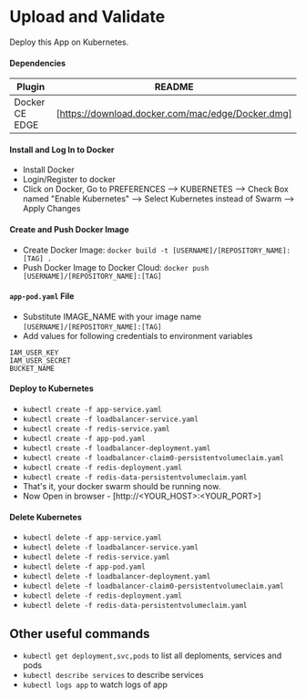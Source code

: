 # Upload and Validate
Deploy this App on Kubernetes.

#### Dependencies

| Plugin | README |
| ------ | ------ |
| Docker CE EDGE | [https://download.docker.com/mac/edge/Docker.dmg] |

#### Install and Log In to Docker

- Install Docker
- Login/Register to docker
- Click on Docker, Go to PREFERENCES --> KUBERNETES --> Check Box named "Enable Kubernetes" --> Select Kubernetes instead of Swarm --> Apply Changes

#### Create and Push Docker Image

- Create Docker Image: `docker build -t [USERNAME]/[REPOSITORY_NAME]:[TAG] .`
- Push Docker Image to Docker Cloud: `docker push [USERNAME]/[REPOSITORY_NAME]:[TAG]`

#### `app-pod.yaml` File

- Substitute IMAGE_NAME with your image name `[USERNAME]/[REPOSITORY_NAME]:[TAG]`
- Add values for following credentials to environment variables
```
IAM_USER_KEY
IAM_USER_SECRET
BUCKET_NAME
```

#### Deploy to Kubernetes

- `kubectl create -f app-service.yaml`
- `kubectl create -f loadbalancer-service.yaml`
- `kubectl create -f redis-service.yaml`
- `kubectl create -f app-pod.yaml`
- `kubectl create -f loadbalancer-deployment.yaml`
- `kubectl create -f loadbalancer-claim0-persistentvolumeclaim.yaml`
- `kubectl create -f redis-deployment.yaml`
- `kubectl create -f redis-data-persistentvolumeclaim.yaml`
- That's it, your docker swarm should be running now.
- Now Open in browser - [http://<YOUR_HOST>:<YOUR_PORT>]

#### Delete Kubernetes

- `kubectl delete -f app-service.yaml`
- `kubectl delete -f loadbalancer-service.yaml`
- `kubectl delete -f redis-service.yaml`
- `kubectl delete -f app-pod.yaml`
- `kubectl delete -f loadbalancer-deployment.yaml`
- `kubectl delete -f loadbalancer-claim0-persistentvolumeclaim.yaml`
- `kubectl delete -f redis-deployment.yaml`
- `kubectl delete -f redis-data-persistentvolumeclaim.yaml`


## Other useful commands

- `kubectl get deployment,svc,pods` to list all deploments, services and pods
- `kubectl describe services` to describe services
- `kubectl logs app` to watch logs of app
